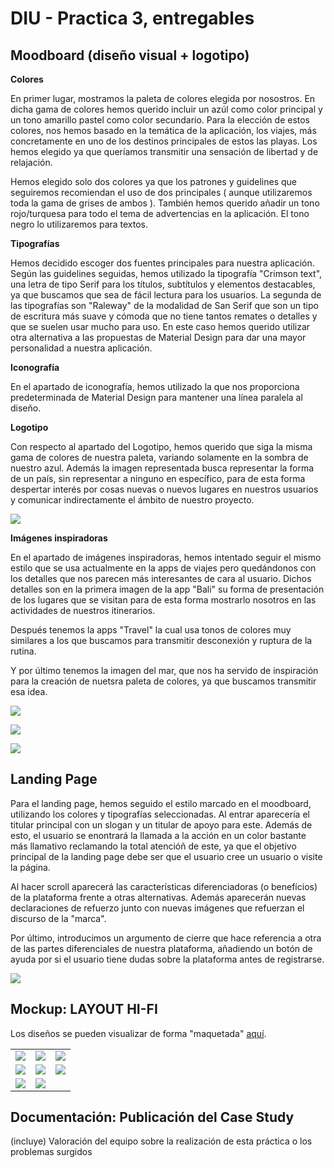 # DIU - Practica 3, entregables

## Moodboard (diseño visual + logotipo)   

**Colores**

En primer lugar, mostramos la paleta de colores elegida por nosostros. En dicha gama de colores hemos querido incluir un azúl como color principal y un tono amarillo pastel como color secundario. Para la elección de estos colores, nos hemos basado en la temática de la aplicación, los viajes, más concretamente en uno de los destinos principales de estos las playas. Los hemos elegido ya que queríamos transmitir una sensación de libertad y de relajación.

Hemos elegido solo dos colores ya que los patrones y guidelines que seguiremos recomiendan el uso de dos principales ( aunque utilizaremos toda la gama de grises de ambos ). También hemos querido añadir un tono rojo/turquesa para todo el tema de advertencias en la aplicación. El tono negro lo utilizaremos para textos.

**Tipografías**

Hemos decidido escoger dos fuentes principales para nuestra aplicación. Según las guidelines seguidas, hemos utilizado la tipografía "Crimson text", una letra de tipo Serif para los títulos, subtítulos y elementos destacables, ya que buscamos que sea de fácil lectura para los usuarios. La segunda de las tipografías son "Raleway" de la modalidad de San Serif que son un tipo de escritura más suave y cómoda que no tiene tantos remates o detalles y que se suelen usar mucho para uso. En este caso hemos querido utilizar otra alternativa a las propuestas de Material Design para dar una mayor personalidad a nuestra aplicación.

**Iconografía**

En el apartado de iconografía, hemos utilizado la que nos proporciona predeterminada de Material Design para mantener una línea paralela al diseño.

**Logotipo**

Con respecto al apartado del Logotipo, hemos querido que siga la misma gama de colores de nuestra paleta, variando solamente en la sombra de nuestro azul. Además la imagen representada busca representar la forma de un país, sin representar a ninguno en específico, para de esta forma despertar interés por cosas nuevas o nuevos lugares en nuestros usuarios y comunicar indirectamente el ámbito de nuestro proyecto.

![](imagenes/moodboard.png)

**Imágenes inspiradoras**

En el apartado de imágenes inspiradoras, hemos intentado seguir el mismo estilo que se usa actualmente en la apps de viajes pero quedándonos con los detalles que nos parecen más interesantes de cara al usuario. Dichos detalles son en la primera imagen de la app "Bali" su forma de presentación de los lugares que se visitan para de esta forma mostrarlo nosotros en las actividades de nuestros itinerarios. 

Después tenemos la apps "Travel" la cual usa tonos de colores muy similares a los que buscamos para transmitir desconexión y ruptura de la rutina. 

Y por último tenemos la imagen del mar, que nos ha servido de inspiración para la creación de nuetsra paleta de colores, ya que buscamos transmitir esa idea.

![](imagenes/bali.png)

![](imagenes/travelbag.png)

![](imagenes/playa.webp)

## Landing Page

Para el landing page, hemos seguido el estilo marcado en el moodboard, utilizando los colores y tipografías seleccionadas. Al entrar aparecería el titular principal con un slogan y un titular de apoyo para este. Además de esto, el usuario se enontrará la llamada a la acción en un color bastante más llamativo reclamando la total atencióñ de este, ya que el objetivo principal de la landing page debe ser que el usuario cree un usuario o visite la página. 

Al hacer scroll aparecerá las características diferenciadoras (o benefícios) de la plataforma frente a otras alternativas. Además aparecerán nuevas declaraciones de refuerzo junto con nuevas imágenes que refuerzan el discurso de la "marca".

Por último, introducimos un argumento de cierre que hace referencia a otra de las partes diferenciales de nuestra plataforma, añadiendo un botón de ayuda por si el usuario tiene dudas sobre la plataforma antes de registrarse.

![](imagenes/Landingpage.png)

## Mockup: LAYOUT HI-FI

Los diseños se pueden visualizar de forma "maquetada" [aquí](https://www.figma.com/proto/NRGrsRK6On0TyEOZ2AJ5Db/Material-Baseline-Design-Kit-(Community)?node-id=5%3A5880&scaling=scale-down&page-id=4%3A0).

|                  |                   |                   |
|------------------|-------------------|-------------------|
![](imagenes/layout/1.png) | ![](imagenes/layout/2.png) | ![](imagenes/layout/3.png) |
![](imagenes/layout/4.png) | ![](imagenes/layout/5.png) | ![](imagenes/layout/6.png) | 
![](imagenes/layout/7.png) | ![](imagenes/layout/8.png) |                   | 

## Documentación: Publicación del Case Study


(incluye) Valoración del equipo sobre la realización de esta práctica o los problemas surgidos
 
